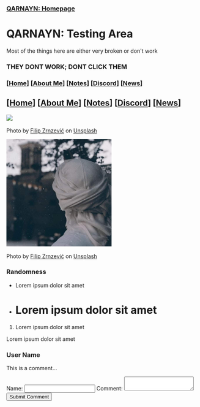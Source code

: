 <link rel="icon" href="https://dhulqarnayn.github.io/qarnayn/favicon.ico">
<link rel="stylesheet" href="https://dhulqarnayn.github.io/qarnayn/index.css">

### [QARNAYN: Homepage](https://dhulqarnayn.github.io/qarnayn/index.html)

# QARNAYN: Testing Area
Most of the things here are either very broken or don't work

### THEY DONT WORK; DONT CLICK THEM

### [[Home](index.md)] [[About Me](ABOUT.md)] [[Notes](NOTES.md)] [[Discord](DISCORD.md)] [[News](news.md)]

## [[Home](index.md)] [[About Me](ABOUT.md)] [[Notes](NOTES.md)] [[Discord](DISCORD.md)] [[News](news.md)]

<div class="imageflex">
  <img src="https://images.unsplash.com/photo-1487111023822-2e903e12f6f0?ixid=MnwxMjA3fDB8MHxwaG90by1wYWdlfHx8fGVufDB8fHx8&ixlib=rb-1.2.1&auto=format&fit=crop&w=387&q=80" height="280px">

  <p class="imageflexcontent">Photo by <a href="https://unsplash.com/@filipz?utm_source=unsplash&utm_medium=referral&utm_content=creditCopyText">Filip Zrnzević</a> on <a href="https://unsplash.com/s/photos/forest?utm_source=unsplash&utm_medium=referral&utm_content=creditCopyText">Unsplash</a></p>
</div>

<div class="imageflex">
  <img src="../images/icon.jpg" height="280px">

  <p class="imageflexcontent">Photo by <a href="https://unsplash.com/@filipz?utm_source=unsplash&utm_medium=referral&utm_content=creditCopyText">Filip Zrnzević</a> on <a href="https://unsplash.com/s/photos/forest?utm_source=unsplash&utm_medium=referral&utm_content=creditCopyText">Unsplash</a></p>
</div>

### Randomness
- <p>Lorem ipsum dolor sit amet</p>
- <h1>Lorem ipsum dolor sit amet</h1>
1. <p>Lorem ipsum dolor sit amet</p>
<p>Lorem ipsum dolor sit amet</p>

<section id="comment-section">
<div class="comment">
    <h3>User Name</h3>
    <p>This is a comment...</p>
</div>
<form id="comment-forum">
    <label for="username">Name: </label>
    <input type="text" id="username" name="username" required>
    <label for="comment">Comment:</label>
    <textarea id="comment" name="comment" required></textarea>
    <button type="submit">Submit Comment</button>
</form> </section>